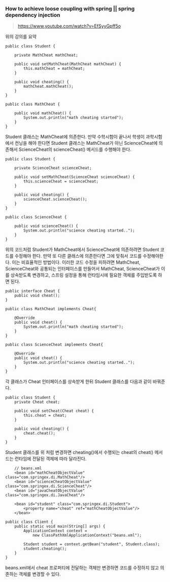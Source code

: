 ### How to achieve loose coupling with spring || spring dependency injection

> https://www.youtube.com/watch?v=EfSyyGpff5o

위의 강의를 요약

```
public class Student {

    private MathCheat mathCheat;
	
	public void setMathCheat(MathCheat mathCheat) {
	    this.mathCheat = mathCheat;
	}

	public void cheating() {
		mathCheat.mathCheat();
	}
}
```

```
public class MathCheat {

    public void mathCheat() {
		System.out.println("math cheating started");
	}
}
```

Student 클래스는 MathCheat에 의존한다. 만약 수학시험이 끝나서 학생이 과학시험에서 컨닝을 해야 한다면 Student 클래스는 MathCheat가 아닌 ScienceCheat에 의존해서 ScienceCheat의 scienceCheat() 메서드를 수행해야 한다.

```
public class Student {

    private ScienceCheat scienceCheat;
	
	public void setMathCheat(ScienceCheat scienceCheat) {
	    this.scienceCheat = scienceCheat;
	}

	public void cheating() {
		scienceCheat.scienceCheat();
	}
}
```

```
public class ScienceCheat {

    public void scienceCheat() {
		System.out.println("science cheating started..");
	}
}
```

위의 코드처럼 Student가 MathCheat에서 ScienceCheat에 의존하려면 Student 코드를 수정해야 한다. 만약 또 다른 클래스에 의존한다면 그에 맞춰서 코드를 수정해야한다. 이는 비효율적인 방법이다. 이러한 코드 수정을 피하려면 MathCheat, ScienceCheat와 공통되는 인터페이스를 만들어서 MathCheat, ScienceCheat가 이를 상속받도록 변경하고, 스프링 설정을 통해 런타임시에 필요한 객체를 주입받도록 하면 된다.

```
public interface Cheat {
	public void cheat();
}
```

```
public class MathCheat implements Cheat{

	@Override
	public void cheat() {
		System.out.println("math cheating started");
	}
}
```

```
public class ScienceCheat implements Cheat{

	@Override
	public void cheat() {
		System.out.println("science cheating started..");
	}
}
```

각 클래스가 Cheat 인터페이스를 상속받게 한뒤 Student 클래스를 다음과 같이 바꿔준다.

```
public class Student {
	private Cheat cheat;

	public void setCheat(Cheat cheat) {
		this.cheat = cheat;
	}
	
	public void cheating() {
		cheat.cheat();
	}
}
```

Student 클래스를 위 처럼 변경하면 cheating()에서 수행되는 cheat의 cheat() 메서드는 런타임에 전달된 객체에 따라 달라진다.

```
    // beans.xml
    <bean id="mathCheatObjectValue" class="com.springex.di.MathCheat"/>
    <bean id="scienceCheatObjectValue" class="com.springex.di.ScienceCheat"/>
    <bean id="javaCheatObjectValue" class="com.springex.di.JavaCheat"/>

    <bean id="student" class="com.springex.di.Student">
        <property name="cheat" ref="mathCheatObjectValue"/>
    </bean>
```

```
public class Client {
	public static void main(String[] args) {
		ApplicationContext context = 
            new ClassPathXmlApplicationContext("beans.xml");
		
		Student student = context.getBean("student", Student.class);
		student.cheating();
	}
}
```

beans.xml에서 cheat 프로퍼티에 전달하는 객체만 변경하면 코드를 수정하지 않고 의존하는 객체를 변경할 수 있다.

